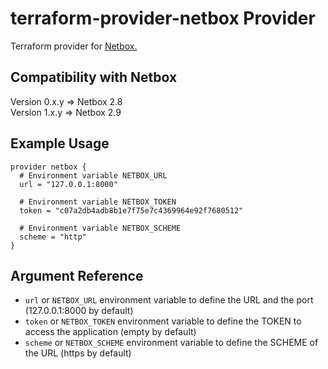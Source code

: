 # terraform-provider-netbox Provider

Terraform provider for [Netbox.](https://netbox.readthedocs.io/en/stable/)

## Compatibility with Netbox

Version 0.x.y => Netbox 2.8  
Version 1.x.y => Netbox 2.9  

## Example Usage

```hcl
provider netbox {
  # Environment variable NETBOX_URL
  url = "127.0.0.1:8000"

  # Environment variable NETBOX_TOKEN
  token = "c07a2db4adb8b1e7f75e7c4369964e92f7680512"

  # Environment variable NETBOX_SCHEME
  scheme = "http"
}
```

## Argument Reference

* `url` or `NETBOX_URL` environment variable to define the URL and the port (127.0.0.1:8000 by default)
* `token` or `NETBOX_TOKEN` environment variable to define the TOKEN to access the application (empty by default)
* `scheme` or `NETBOX_SCHEME` environment variable to define the SCHEME of the URL (https by default)

